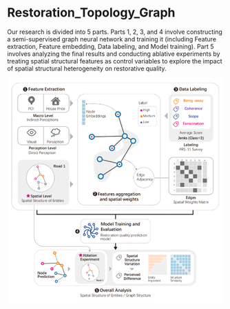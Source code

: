 # Restoration_Topology_Graph
Our research is divided into 5 parts. Parts 1, 2, 3, and 4 involve constructing a semi-supervised graph neural network and training it (including Feature extraction, Feature embedding, Data labeling, and Model training). Part 5 involves analyzing the final results and conducting ablative experiments by treating spatial structural features as control variables to explore the impact of spatial structural heterogeneity on restorative quality.

![Research framework](f1_00.png)